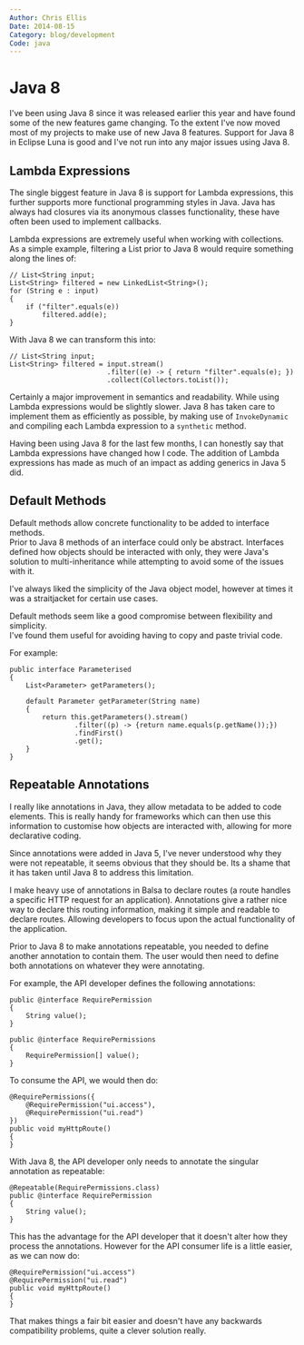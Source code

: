 ```yaml
---
Author: Chris Ellis
Date: 2014-08-15
Category: blog/development
Code: java
---
```

# Java 8

I've been using Java 8 since it was released earlier this year and have found 
some of the new features game changing.  To the extent I've now moved most of 
my projects to make use of new Java 8 features.  Support for Java 8 in Eclipse 
Luna is good and I've not run into any major issues using Java 8.

## Lambda Expressions

The single biggest feature in Java 8 is support for Lambda expressions, this
further supports more functional programming styles in Java. Java has always had 
closures via its anonymous classes functionality, these have often been used to 
implement callbacks.

Lambda expressions are extremely useful when working with collections.  As a 
simple example, filtering a List prior to Java 8 would require something along 
the lines of:

    // List<String input;
    List<String> filtered = new LinkedList<String>();
    for (String e : input)
    {
        if ("filter".equals(e))
            filtered.add(e);
    }

With Java 8 we can transform this into:

    // List<String input;
    List<String> filtered = input.stream()
                            .filter((e) -> { return "filter".equals(e); })
                            .collect(Collectors.toList());

Certainly a major improvement in semantics and readability.  While using Lambda 
expressions would be slightly slower.  Java 8 has taken care to implement them 
as efficiently as possible, by making use of `InvokeDynamic` and compiling each 
Lambda expression to a `synthetic` method.

Having been using Java 8 for the last few months, I can honestly say that 
Lambda expressions have changed how I code.  The addition of Lambda expressions 
has made as much of an impact as adding generics in Java 5 did.

## Default Methods

Default methods allow concrete functionality to be added to interface methods.  
Prior to Java 8 methods of an interface could only be abstract.  Interfaces 
defined how objects should be interacted with only, they were Java's solution 
to multi-inheritance while attempting to avoid some of the issues with it.

I've always liked the simplicity of the Java object model, however at times it 
was a straitjacket for certain use cases.

Default methods seem like a good compromise between flexibility and simplicity.  
I've found them useful for avoiding having to copy and paste trivial code.

For example:

    public interface Parameterised
    {
        List<Parameter> getParameters();
        
        default Parameter getParameter(String name)
        {
            return this.getParameters().stream()
                    .filter((p) -> {return name.equals(p.getName());})
                    .findFirst()
                    .get();
        }
    }

## Repeatable Annotations

I really like annotations in Java, they allow metadata to be added to code 
elements.  This is really handy for frameworks which can then use this 
information to customise how objects are interacted with, allowing for more 
declarative coding.

Since annotations were added in Java 5, I've never understood why they were not 
repeatable, it seems obvious that they should be.  Its a shame that it has taken 
until Java 8 to address this limitation.

I make heavy use of annotations in Balsa to declare routes (a route handles a 
specific HTTP request for an application).  Annotations give a rather nice way 
to declare this routing information, making it simple and readable to declare 
routes.  Allowing developers to focus upon the actual functionality of the 
application.

Prior to Java 8 to make annotations repeatable, you needed to define another 
annotation to contain them.  The user would then need to define both annotations 
on whatever they were annotating.

For example, the API developer defines the following annotations:

    public @interface RequirePermission
    {
        String value();
    }

    public @interface RequirePermissions
    {
        RequirePermission[] value();
    }

To consume the API, we would then do:

    @RequirePermissions({
        @RequirePermission("ui.access"),
        @RequirePermission("ui.read")
    })
    public void myHttpRoute()
    {
    }

With Java 8, the API developer only needs to annotate the singular annotation as 
repeatable:

    @Repeatable(RequirePermissions.class)
    public @interface RequirePermission
    {
        String value();
    }

This has the advantage for the API developer that it doesn't alter how they 
process the annotations.  However for the API consumer life is a little easier, 
as we can now do:

    @RequirePermission("ui.access")
    @RequirePermission("ui.read")
    public void myHttpRoute()
    {
    }

That makes things a fair bit easier and doesn't have any backwards compatibility 
problems, quite a clever solution really.
